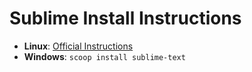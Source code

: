 # Sublime Install Instructions

- **Linux**: [Official Instructions](https://www.sublimetext.com/docs/linux_repositories.html)
- **Windows**: `scoop install sublime-text`

